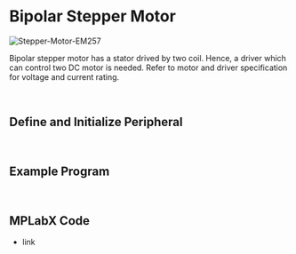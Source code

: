 # Bipolar Stepper Motor

![Stepper-Motor-EM257](https://github.com/user-attachments/assets/4e6f96b0-5dfa-4ca2-97fc-24c354150232)
<br/>

Bipolar stepper motor has a stator drived by two coil. Hence, a driver which can control two DC motor is needed. Refer to motor and driver specification for voltage and current rating.
<br/>

<br/>

## Define and Initialize Peripheral

<br/>

## Example Program

<br/>

## MPLabX Code

* link
<br/>

<br/>
